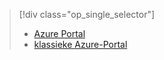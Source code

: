 > [!div class="op_single_selector"]
> * [Azure Portal](../articles/storage/storage-create-storage-account.md)
> * [klassieke Azure-Portal](../articles/storage/storage-create-storage-account-classic-portal.md)
> 
> 



<!--HONumber=Nov16_HO2-->



